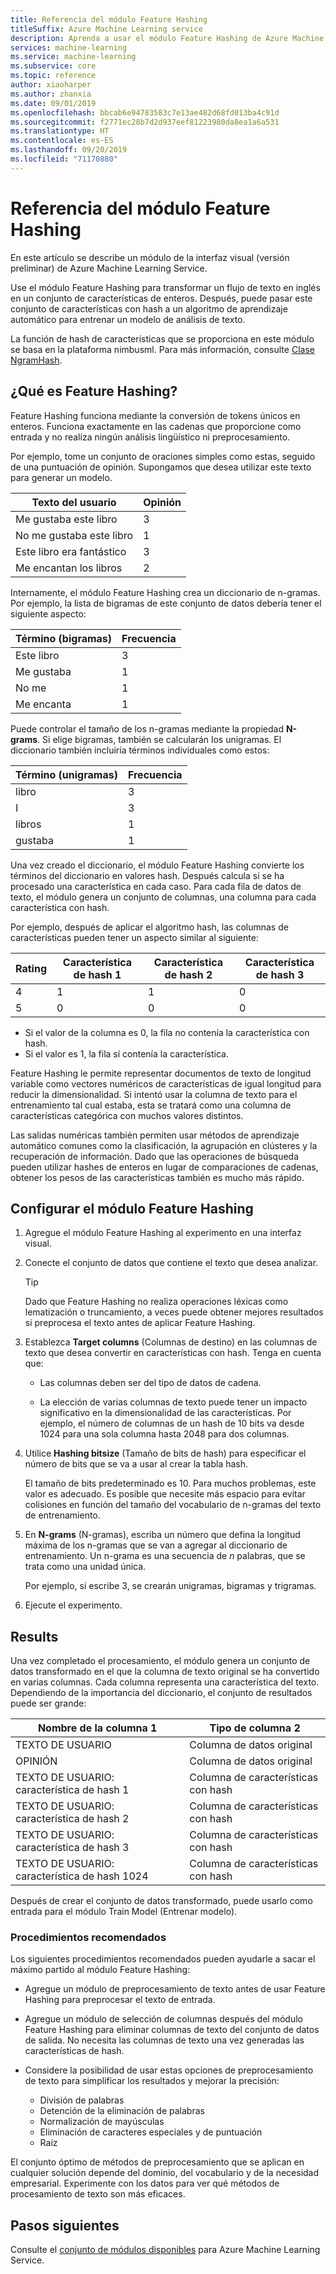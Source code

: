 ```yaml
---
title: Referencia del módulo Feature Hashing
titleSuffix: Azure Machine Learning service
description: Aprenda a usar el módulo Feature Hashing de Azure Machine Learning Service para caracterizar datos de texto.
services: machine-learning
ms.service: machine-learning
ms.subservice: core
ms.topic: reference
author: xiaoharper
ms.author: zhanxia
ms.date: 09/01/2019
ms.openlocfilehash: bbcab6e94783583c7e13ae482d68fd013ba4c91d
ms.sourcegitcommit: f2771ec28b7d2d937eef81223980da8ea1a6a531
ms.translationtype: HT
ms.contentlocale: es-ES
ms.lasthandoff: 09/20/2019
ms.locfileid: "71170880"
---
```

# <a name="feature-hashing-module-reference"></a>Referencia del módulo Feature Hashing

En este artículo se describe un módulo de la interfaz visual (versión preliminar) de Azure Machine Learning Service.

Use el módulo Feature Hashing para transformar un flujo de texto en inglés en un conjunto de características de enteros. Después, puede pasar este conjunto de características con hash a un algoritmo de aprendizaje automático para entrenar un modelo de análisis de texto.

La función de hash de características que se proporciona en este módulo se basa en la plataforma nimbusml. Para más información, consulte [Clase NgramHash](https://docs.microsoft.com/python/api/nimbusml/nimbusml.feature_extraction.text.extractor.ngramhash?view=nimbusml-py-latest).

## <a name="what-is-feature-hashing"></a>¿Qué es Feature Hashing?

Feature Hashing funciona mediante la conversión de tokens únicos en enteros. Funciona exactamente en las cadenas que proporcione como entrada y no realiza ningún análisis lingüístico ni preprocesamiento. 

Por ejemplo, tome un conjunto de oraciones simples como estas, seguido de una puntuación de opinión. Supongamos que desea utilizar este texto para generar un modelo.

|Texto del usuario|Opinión|
|--------------|---------------|
|Me gustaba este libro|3|
|No me gustaba este libro|1|
|Este libro era fantástico|3|
|Me encantan los libros|2|

Internamente, el módulo Feature Hashing crea un diccionario de n-gramas. Por ejemplo, la lista de bigramas de este conjunto de datos debería tener el siguiente aspecto:

|Término (bigramas)|Frecuencia|
|------------|---------------|
|Este libro|3|
|Me gustaba|1|
|No me|1|
|Me encanta|1|

Puede controlar el tamaño de los n-gramas mediante la propiedad **N-grams**. Si elige bigramas, también se calcularán los unigramas. El diccionario también incluiría términos individuales como estos:

|Término (unigramas)|Frecuencia|
|------------|---------------|
|libro|3|
|I|3|
|libros|1|
|gustaba|1|

Una vez creado el diccionario, el módulo Feature Hashing convierte los términos del diccionario en valores hash. Después calcula si se ha procesado una característica en cada caso. Para cada fila de datos de texto, el módulo genera un conjunto de columnas, una columna para cada característica con hash.

Por ejemplo, después de aplicar el algoritmo hash, las columnas de características pueden tener un aspecto similar al siguiente:

|Rating|Característica de hash 1|Característica de hash 2|Característica de hash 3|
|-----|-----|-----|-----|
|4|1|1|0|
|5|0|0|0|

* Si el valor de la columna es 0, la fila no contenía la característica con hash.
* Si el valor es 1, la fila sí contenía la característica.

Feature Hashing le permite representar documentos de texto de longitud variable como vectores numéricos de características de igual longitud para reducir la dimensionalidad. Si intentó usar la columna de texto para el entrenamiento tal cual estaba, esta se tratará como una columna de características categórica con muchos valores distintos.

Las salidas numéricas también permiten usar métodos de aprendizaje automático comunes como la clasificación, la agrupación en clústeres y la recuperación de información. Dado que las operaciones de búsqueda pueden utilizar hashes de enteros en lugar de comparaciones de cadenas, obtener los pesos de las características también es mucho más rápido.

## <a name="configure-the-feature-hashing-module"></a>Configurar el módulo Feature Hashing

1.  Agregue el módulo Feature Hashing al experimento en una interfaz visual.

1. Conecte el conjunto de datos que contiene el texto que desea analizar.

    > [!TIP]
    > Dado que Feature Hashing no realiza operaciones léxicas como lematización o truncamiento, a veces puede obtener mejores resultados si preprocesa el texto antes de aplicar Feature Hashing. 

1. Establezca **Target columns** (Columnas de destino) en las columnas de texto que desea convertir en características con hash. Tenga en cuenta que:

    * Las columnas deben ser del tipo de datos de cadena.
    
    * La elección de varias columnas de texto puede tener un impacto significativo en la dimensionalidad de las características. Por ejemplo, el número de columnas de un hash de 10 bits va desde 1024 para una sola columna hasta 2048 para dos columnas.

1. Utilice **Hashing bitsize** (Tamaño de bits de hash) para especificar el número de bits que se va a usar al crear la tabla hash.
    
    El tamaño de bits predeterminado es 10. Para muchos problemas, este valor es adecuado. Es posible que necesite más espacio para evitar colisiones en función del tamaño del vocabulario de n-gramas del texto de entrenamiento.
    
1. En **N-grams** (N-gramas), escriba un número que defina la longitud máxima de los n-gramas que se van a agregar al diccionario de entrenamiento. Un n-grama es una secuencia de *n* palabras, que se trata como una unidad única.

    Por ejemplo, si escribe 3, se crearán unigramas, bigramas y trigramas.

1. Ejecute el experimento.

## <a name="results"></a>Results

Una vez completado el procesamiento, el módulo genera un conjunto de datos transformado en el que la columna de texto original se ha convertido en varias columnas. Cada columna representa una característica del texto. Dependiendo de la importancia del diccionario, el conjunto de resultados puede ser grande:

|Nombre de la columna 1|Tipo de columna 2|
|-------------------|-------------------|
|TEXTO DE USUARIO|Columna de datos original|
|OPINIÓN|Columna de datos original|
|TEXTO DE USUARIO: característica de hash 1|Columna de características con hash|
|TEXTO DE USUARIO: característica de hash 2|Columna de características con hash|
|TEXTO DE USUARIO: característica de hash 3|Columna de características con hash|
|TEXTO DE USUARIO: característica de hash 1024|Columna de características con hash|

Después de crear el conjunto de datos transformado, puede usarlo como entrada para el módulo Train Model (Entrenar modelo).
 
### <a name="best-practices"></a>Procedimientos recomendados

Los siguientes procedimientos recomendados pueden ayudarle a sacar el máximo partido al módulo Feature Hashing:

* Agregue un módulo de preprocesamiento de texto antes de usar Feature Hashing para preprocesar el texto de entrada. 

* Agregue un módulo de selección de columnas después del módulo Feature Hashing para eliminar columnas de texto del conjunto de datos de salida. No necesita las columnas de texto una vez generadas las características de hash.
    
* Considere la posibilidad de usar estas opciones de preprocesamiento de texto para simplificar los resultados y mejorar la precisión:

    * División de palabras
    * Detención de la eliminación de palabras
    * Normalización de mayúsculas
    * Eliminación de caracteres especiales y de puntuación
    * Raíz  

El conjunto óptimo de métodos de preprocesamiento que se aplican en cualquier solución depende del dominio, del vocabulario y de la necesidad empresarial. Experimente con los datos para ver qué métodos de procesamiento de texto son más eficaces.

## <a name="next-steps"></a>Pasos siguientes
            
Consulte el [conjunto de módulos disponibles](module-reference.md) para Azure Machine Learning Service. 
